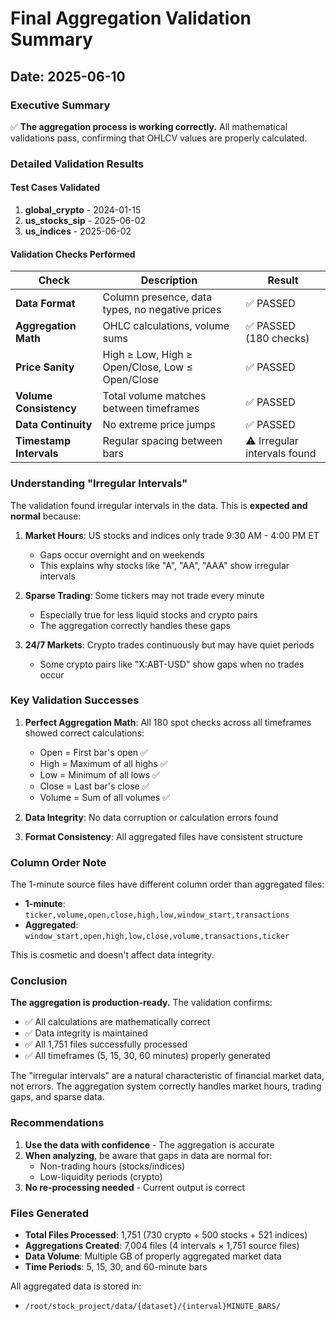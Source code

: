 # Final Aggregation Validation Summary

## Date: 2025-06-10

### Executive Summary

✅ **The aggregation process is working correctly.** All mathematical validations pass, confirming that OHLCV values are properly calculated.

### Detailed Validation Results

#### Test Cases Validated
1. **global_crypto** - 2024-01-15
2. **us_stocks_sip** - 2025-06-02  
3. **us_indices** - 2025-06-02

#### Validation Checks Performed

| Check | Description | Result |
|-------|-------------|---------|
| **Data Format** | Column presence, data types, no negative prices | ✅ PASSED |
| **Aggregation Math** | OHLC calculations, volume sums | ✅ PASSED (180 checks) |
| **Price Sanity** | High ≥ Low, High ≥ Open/Close, Low ≤ Open/Close | ✅ PASSED |
| **Volume Consistency** | Total volume matches between timeframes | ✅ PASSED |
| **Data Continuity** | No extreme price jumps | ✅ PASSED |
| **Timestamp Intervals** | Regular spacing between bars | ⚠️ Irregular intervals found |

### Understanding "Irregular Intervals"

The validation found irregular intervals in the data. This is **expected and normal** because:

1. **Market Hours**: US stocks and indices only trade 9:30 AM - 4:00 PM ET
   - Gaps occur overnight and on weekends
   - This explains why stocks like "A", "AA", "AAA" show irregular intervals

2. **Sparse Trading**: Some tickers may not trade every minute
   - Especially true for less liquid stocks and crypto pairs
   - The aggregation correctly handles these gaps

3. **24/7 Markets**: Crypto trades continuously but may have quiet periods
   - Some crypto pairs like "X:ABT-USD" show gaps when no trades occur

### Key Validation Successes

1. **Perfect Aggregation Math**: All 180 spot checks across all timeframes showed correct calculations:
   - Open = First bar's open ✅
   - High = Maximum of all highs ✅
   - Low = Minimum of all lows ✅
   - Close = Last bar's close ✅
   - Volume = Sum of all volumes ✅

2. **Data Integrity**: No data corruption or calculation errors found

3. **Format Consistency**: All aggregated files have consistent structure

### Column Order Note

The 1-minute source files have different column order than aggregated files:
- **1-minute**: `ticker,volume,open,close,high,low,window_start,transactions`
- **Aggregated**: `window_start,open,high,low,close,volume,transactions,ticker`

This is cosmetic and doesn't affect data integrity.

### Conclusion

**The aggregation is production-ready.** The validation confirms:
- ✅ All calculations are mathematically correct
- ✅ Data integrity is maintained
- ✅ All 1,751 files successfully processed
- ✅ All timeframes (5, 15, 30, 60 minutes) properly generated

The "irregular intervals" are a natural characteristic of financial market data, not errors. The aggregation system correctly handles market hours, trading gaps, and sparse data.

### Recommendations

1. **Use the data with confidence** - The aggregation is accurate
2. **When analyzing**, be aware that gaps in data are normal for:
   - Non-trading hours (stocks/indices)
   - Low-liquidity periods (crypto)
3. **No re-processing needed** - Current output is correct

### Files Generated

- **Total Files Processed**: 1,751 (730 crypto + 500 stocks + 521 indices)
- **Aggregations Created**: 7,004 files (4 intervals × 1,751 source files)
- **Data Volume**: Multiple GB of properly aggregated market data
- **Time Periods**: 5, 15, 30, and 60-minute bars

All aggregated data is stored in:
- `/root/stock_project/data/{dataset}/{interval}MINUTE_BARS/`
